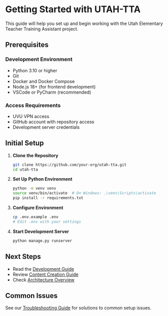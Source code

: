 # Getting Started with UTAH-TTA

This guide will help you set up and begin working with the Utah Elementary Teacher Training Assistant project.

## Prerequisites

### Development Environment
- Python 3.10 or higher
- Git
- Docker and Docker Compose
- Node.js 18+ (for frontend development)
- VSCode or PyCharm (recommended)

### Access Requirements
- UVU VPN access
- GitHub account with repository access
- Development server credentials

## Initial Setup

1. **Clone the Repository**
   ```bash
   git clone https://github.com/your-org/utah-tta.git
   cd utah-tta
   ```

2. **Set Up Python Environment**
   ```bash
   python -m venv venv
   source venv/bin/activate  # On Windows: .\venv\Scripts\activate
   pip install -r requirements.txt
   ```

3. **Configure Environment**
   ```bash
   cp .env.example .env
   # Edit .env with your settings
   ```

4. **Start Development Server**
   ```bash
   python manage.py runserver
   ```

## Next Steps

- Read the [Development Guide](../development/README.md)
- Review [Content Creation Guide](../content/README.md)
- Check [Architecture Overview](../ARCHITECTURE.md)

## Common Issues

See our [Troubleshooting Guide](../setup/troubleshooting.md) for solutions to common setup issues. 